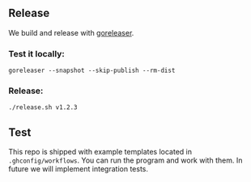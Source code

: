 ## Release

We build and release with [goreleaser](https://goreleaser.com/install/).

### Test it locally:

```
goreleaser --snapshot --skip-publish --rm-dist
```

### Release:

```
./release.sh v1.2.3
```

## Test

This repo is shipped with example templates located in `.ghconfig/workflows`. You can run the program and work with them.
In future we will implement integration tests.